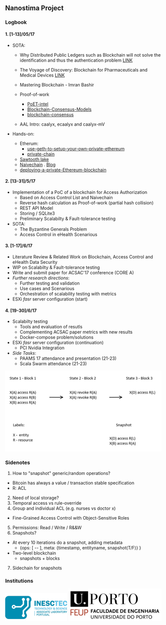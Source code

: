 ## Nanostima Project
 
### Logbook

#### 1. [1-13]/05/17
- SOTA:
    - Why Distributed Public Ledgers such as Blockchain will not solve the identification and thus the authentication problem [LINK](https://www.kuppingercole.com/blog/kuppinger/why-dpl-will-not-solve-the-identification-and-thus-the-authentication-problem)
    - The Voyage of Discovery: Blockchain for Pharmaceuticals and Medical Devices  [LINK](http://beyondstandards.ieee.org/general-news/voyage-discovery-blockchain-pharmaceuticals-medical-devices/)

    - Mastering Blockchain - Imran Bashir
    
    - Proof-of-work
        - [PoET-intel](https://www.quora.com/What-is-your-opinion-on-PoET-intel-blockchain)
        - [Blockchain-Consensus-Models](https://www.persistent.com/wp-content/uploads/2017/04/WP-Understanding-Blockchain-Consensus-Models.pdf)
        - [blockchain-consensus](http://dailycoin.info/short-guide-blockchain-consensus-protocols/)

    - AAL Intro: caalyx, ecaalyx and caalyx-mV

- Hands-on: 
    - Etherum: 
        - [use-geth-to-setup-your-own-private-ethereum](https://medium.com/blockchain-education-network/use-geth-to-setup-your-own-private-ethereum-blockchain-86f1200e6d40)
        - [private-chain](https://souptacular.gitbooks.io/ethereum-tutorials-and-tips-by-hudson/content/private-chain.html)
    - [Sawtooth lake](https://intelledger.github.io/introduction.html)
    - [Naivechain](https://github.com/lhartikk/naivechain) . [Blog](https://medium.com/@lhartikk/a-blockchain-in-200-lines-of-code-963cc1cc0e54)
    - [deploying-a-private-Ethereum-blockchain](http://hypernephelist.com/2016/05/30/deploying-a-private-Ethereum-blockchain.html)


#### 2. [13-31]/5/17
- Implementation of a PoC of a blockchain for Access Authorization
    - Based on Access Control List and Naivechain
    - Reverse hash calculation as Proof-of-work (partial hash collision)
    - REST API Model
    - Storing / SQLite3
    - Preliminary Scalabilty & Fault-tolerance testing
- SOTA:
    - The Byzantine Generals Problem
    - Access Control in eHealth Scenarious

#### 3. [1-17]/6/17
- Literature Review & Related Work on Blockchain, Access Control and eHealth Data Security
- WIP on Scalabilty & Fault-tolerance testing
- Write and submit paper for ACSAC'17 conference (CORE A)
- *Further research directions*:
    - Further testing and validation
    - Use cases and Scenarious
    - Orchestration of scalability testing with metrics
- ESXi *fasr* server configuration (start)


#### 4. [19-30]/6/17
- Scalabilty testing
    - Tools and evaluation of resutls
    - Complementing ACSAC paper metrics with new results
    - Docker-compose problem/solutions
- ESXi *fasr* server configuration (continuation)
    - PCI Nvidia Integration
- *Side Tasks*:
    - PAAMS 17 attendance and presentation (21-23)
    - Scala Swarm attendance (21-23)
        
![Example of Ops in Blockchain](./resources/Ops.PNG)

### Sidenotes

1. How to "snapshot" generic/random operations? 
  - Bitcoin has always a value / transaction stable specification
  - R: ACL
2. Need of local storage?
3. Temporal access vs rule-override
4. Group and individual ACL (e.g. nurses vs doctor x)
  - Fine-Grained Access Control with Object-Sensitive Roles
5. Permissions: Read / Write / R&&W
6. Snapshots?
  - At every 10 iterations do a snapshot, adding metadata
    - {ops: [ -- ], meta: {timestamp, entityname, snapshot(T/F)} }
  - Two-level blockchain
    - snapshots + blocks

7. Sidechain for snapshots


### Institutions

![INESC TEC](/resources/inesc.png)
![FEUP](/resources/feup.png)